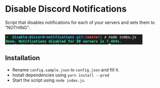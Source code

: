 # Disable Discord Notifications

Script that disables notifications for each of your servers and sets them to "NOTHING".

![example](example.png)

## Installation

* Rename `config.sample.json` to `config.json` and fill it.
* Install dependencies using `yarn install --prod`
* Start the script using `node index.js`.
